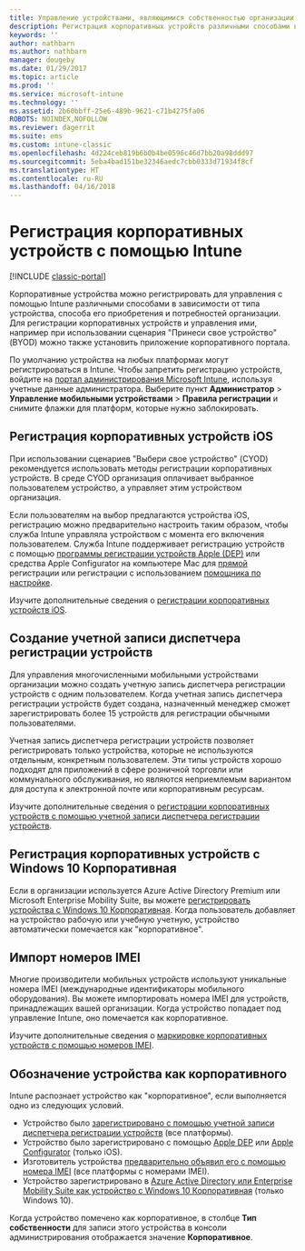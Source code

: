 ```yaml
---
title: Управление устройствами, являющимися собственностью организации
description: Регистрация корпоративных устройств различными способами в зависимости от типа устройства, способа его покупки и потребностей организации.
keywords: ''
author: nathbarn
ms.author: nathbarn
manager: dougeby
ms.date: 01/29/2017
ms.topic: article
ms.prod: ''
ms.service: microsoft-intune
ms.technology: ''
ms.assetid: 2b60bbff-25e6-489b-9621-c71b4275fa06
ROBOTS: NOINDEX,NOFOLLOW
ms.reviewer: dagerrit
ms.suite: ems
ms.custom: intune-classic
ms.openlocfilehash: 4d224ceb819b6b0b4be0596c46d7bb20a98ddd97
ms.sourcegitcommit: 5eba4bad151be32346aedc7cbb0333d71934f8cf
ms.translationtype: HT
ms.contentlocale: ru-RU
ms.lasthandoff: 04/16/2018
---
```

# <a name="enroll-corporate-owned-devices-by-using-intune"></a>Регистрация корпоративных устройств с помощью Intune

[!INCLUDE [classic-portal](../includes/classic-portal.md)]

Корпоративные устройства можно регистрировать для управления с помощью Intune различными способами в зависимости от типа устройства, способа его приобретения и потребностей организации. Для регистрации корпоративных устройств и управления ими, например при использовании сценария "Принеси свое устройство" (BYOD) можно также установить приложение корпоративного портала.

По умолчанию устройства на любых платформах могут регистрироваться в Intune. Чтобы запретить регистрацию устройств, войдите на [портал администрирования Microsoft Intune](https://manage.microsoft.com), используя учетные данные администратора. Выберите пункт **Администратор** > **Управление мобильными устройствами** > **Правила регистрации** и снимите флажки для платформ, которые нужно заблокировать.

## <a name="enroll-corporate-owned-ios-devices"></a>Регистрация корпоративных устройств iOS

При использовании сценариев "Выбери свое устройство" (CYOD) рекомендуется использовать методы регистрации корпоративных устройств. В среде CYOD организация оплачивает выбранное пользователем устройство, а управляет этим устройством организация.

Если пользователям на выбор предлагаются устройства iOS, регистрацию можно предварительно настроить таким образом, чтобы служба Intune управляла устройством с момента его включения пользователем. Служба Intune поддерживает регистрацию устройств с помощью [ программы регистрации устройств Apple (DEP)](ios-device-enrollment-program-in-microsoft-intune.md) или средства Apple Configurator на компьютере Mac для [прямой](ios-direct-enrollment-in-microsoft-intune.md) регистрации или регистрации с использованием [помощника по настройке](ios-setup-assistant-enrollment-in-microsoft-intune.md).

Изучите дополнительные сведения о [регистрации корпоративных устройств iOS](enroll-corporate-owned-ios-devices-in-microsoft-intune.md).

## <a name="create-a-device-enrollment-manager-account"></a>Создание учетной записи диспетчера регистрации устройств

Для управления многочисленными мобильными устройствами организации можно создать учетную запись диспетчера регистрации устройств с одним пользователем. Когда учетная запись диспетчера регистрации устройств будет создана, назначенный менеджер сможет зарегистрировать более 15 устройств для регистрации обычными пользователями.

Учетная запись диспетчера регистрации устройств позволяет регистрировать только устройства, которые не используются отдельным, конкретным пользователем. Эти типы устройств хорошо подходят для приложений в сфере розничной торговли или коммунального обслуживания, но являются неприемлемым вариантом для доступа к электронной почте или корпоративным ресурсам.

Изучите дополнительные сведения о [регистрации корпоративных устройств с помощью учетной записи диспетчера регистрации устройств](enroll-corporate-owned-devices-with-the-device-enrollment-manager-in-microsoft-intune.md).

## <a name="enroll-corporate-owned-windows-10-enterprise-devices"></a>Регистрация корпоративных устройств с Windows 10 Корпоративная

Если в организации используется Azure Active Directory Premium или Microsoft Enterprise Mobility Suite, вы можете [регистрировать устройства с Windows 10 Корпоративная](https://docs.microsoft.com/active-directory/active-directory-azureadjoin-windows10-devices-overview). Когда пользователь добавляет на устройство рабочую или учебную учетную, устройство автоматически помечается как "корпоративное".

## <a name="import-imei-numbers"></a>Импорт номеров IMEI

Многие производители мобильных устройств используют уникальные номера IMEI (международные идентификаторы мобильного оборудования). Вы можете импортировать номера IMEI для устройств, принадлежащих вашей организации. Когда устройство попадает под управление Intune, оно помечается как корпоративное.

Изучите дополнительные сведения о [маркировке корпоративных устройств с помощью номеров IMEI](specify-corporate-owned-devices-with-international-mobile-equipment-identity-imei-numbers.md).

## <a name="identify-a-device-as-corporate-owned"></a>Обозначение устройства как корпоративного

Intune распознает устройство как "корпоративное", если выполняется одно из следующих условий.

 - Устройство было [зарегистрировано с помощью учетной записи диспетчера регистрации устройств](enroll-corporate-owned-devices-with-the-device-enrollment-manager-in-microsoft-intune.md) (все платформы).
 - Устройство было зарегистрировано с помощью [Apple DEP](ios-device-enrollment-program-in-microsoft-intune.md) или [Apple Configurator](ios-setup-assistant-enrollment-in-microsoft-intune.md) (только iOS).
 - Изготовитель устройства [предварительно объявил его с помощью номера IMEI](specify-corporate-owned-devices-with-international-mobile-equipment-identity-imei-numbers.md) (все платформы с номерами IMEI).
 - Устройство зарегистрировано в [Azure Active Directory или Enterprise Mobility Suite как устройство с Windows 10 Корпоративная](https://docs.microsoft.com/active-directory/active-directory-azureadjoin-windows10-devices-overview) (только Windows 10).

Когда устройство помечено как корпоративное, в столбце **Тип собственности** для записи этого устройства в консоли администрирования отображается значение **Корпоративное**. 
